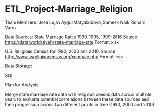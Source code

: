 # ETL_Project-Marriage_Religion

Team Members:
Jose Lujan
Aygul Matyakubova,
Sameek Naik
Richard Varos


Data Sources:
State Marriage Rates 1990, 1995, 1999-2016
Source: https://data.world/siyeh/state-marriage-rate 
Format: xlsx

 
U.S. Religious Census for 1990, 2000 and 2010.
Source: http://www.usreligioncensus.org/compare.php 
Format: csv

Data Storage:

SQL

Plan for Analysis:

Merge state marriage rate data with religious census data across multiple years to evaluate potential correlations between these data sources and their progression across two different points in time (1990, 2000 and 2010).
